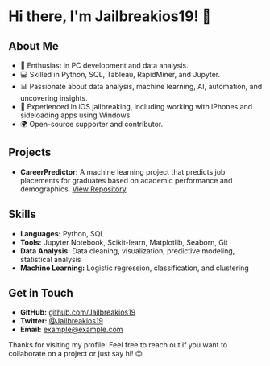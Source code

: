 # Hi there, I'm Jailbreakios19! 👋

## About Me
- 🔧 Enthusiast in PC development and data analysis.
- 💻 Skilled in Python, SQL, Tableau, RapidMiner, and Jupyter.
- 📊 Passionate about data analysis, machine learning, AI, automation, and uncovering insights.
- 📱 Experienced in iOS jailbreaking, including working with iPhones and sideloading apps using Windows.
- 🌍 Open-source supporter and contributor.

## Projects
- **CareerPredictor:** A machine learning project that predicts job placements for graduates based on academic performance and demographics. [View Repository](https://github.com/your_username/CareerPredictor)

## Skills
- **Languages:** Python, SQL
- **Tools:** Jupyter Notebook, Scikit-learn, Matplotlib, Seaborn, Git
- **Data Analysis:** Data cleaning, visualization, predictive modeling, statistical analysis
- **Machine Learning:** Logistic regression, classification, and clustering

## Get in Touch
- **GitHub:** [github.com/Jailbreakios19](https://github.com/Jailbreakios19)
- **Twitter:** [@Jailbreakios19](https://twitter.com/Jailbreakios19)
- **Email:** example@example.com

Thanks for visiting my profile! Feel free to reach out if you want to collaborate on a project or just say hi! 😊
